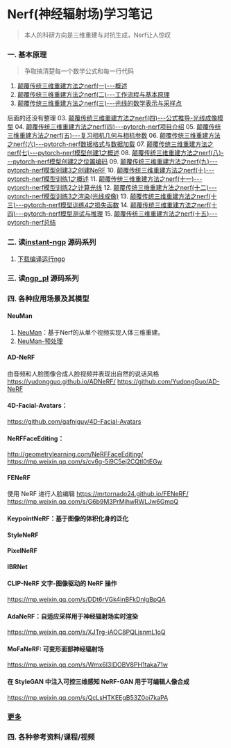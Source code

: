 # Nerf(神经辐射场)学习笔记

>本人的科研方向是三维重建与对抗生成，Nerf让人惊叹

### 一. 基本原理
>争取搞清楚每一个数学公式和每一行代码
01. [颠覆传统三维重建方法之nerf(一)---概述](01.颠覆传统三维重建方法之nerf(一)---概述.md)
02. [颠覆传统三维重建方法之nerf(二)---工作流程与基本原理](02.颠覆传统三维重建方法之nerf(二)---工作流程与基本原理.md)
03. [颠覆传统三维重建方法之nerf(三)---光线的数学表示与采样点](03.颠覆传统三维重建方法之nerf(三)---光线的数学表示与采样点.md)

后面的还没有整理
03. [颠覆传统三维重建方法之nerf(四)---公式推导-光线成像模型](04.颠覆传统三维重建方法之nerf(四)---公式推导-光线成像模型.md)
04. [颠覆传统三维重建方法之nerf(四)---pytorch-nerf项目介绍](04.颠覆传统三维重建方法之nerf(四)---pytorch-nerf项目介绍.md)
05. [颠覆传统三维重建方法之nerf(五)---复习相机几何与相机参数](05.颠覆传统三维重建方法之nerf(五)---复习相机几何与相机参数.md)
06. [颠覆传统三维重建方法之nerf(六)---pytorch-nerf数据格式与数据加载](06.颠覆传统三维重建方法之nerf(六)---pytorch-nerf数据格式与数据加载.md)
07. [颠覆传统三维重建方法之nerf(七)---pytorch-nerf模型创建1之概述](07.颠覆传统三维重建方法之nerf(七)---pytorch-nerf模型创建1之概述.md)
08. [颠覆传统三维重建方法之nerf(八)---pytorch-nerf模型创建2之位置编码](08.颠覆传统三维重建方法之nerf(八)---pytorch-nerf模型创建2之位置编码.md)
09. [颠覆传统三维重建方法之nerf(九)---pytorch-nerf模型创建3之创建NeRF](09.颠覆传统三维重建方法之nerf(九)---pytorch-nerf模型创建3之创建NeRF.md)
10. [颠覆传统三维重建方法之nerf(十)---pytorch-nerf模型训练1之概述](10.颠覆传统三维重建方法之nerf(十)---pytorch-nerf模型训练1之概述.md)
11. [颠覆传统三维重建方法之nerf(十一)---pytorch-nerf模型训练2之计算光线](11.颠覆传统三维重建方法之nerf(十一)---pytorch-nerf模型训练2之计算光线.md)
12. [颠覆传统三维重建方法之nerf(十二)---pytorch-nerf模型训练3之渲染(光线成像)](12.颠覆传统三维重建方法之nerf(十二)---pytorch-nerf模型训练3之渲染(光线成像).md)
13. [颠覆传统三维重建方法之nerf(十三)---pytorch-nerf模型训练4之损失函数](13.颠覆传统三维重建方法之nerf(十三)---pytorch-nerf模型训练4之损失函数.md)
14. [颠覆传统三维重建方法之nerf(十四)---pytorch-nerf模型测试与推理](14.颠覆传统三维重建方法之nerf(十四)---pytorch-nerf模型测试与推理.md)
15. [颠覆传统三维重建方法之nerf(十五)---pytorch-nerf总结](15.颠覆传统三维重建方法之nerf(十五)---pytorch-nerf总结.md)

### 二. 读[instant-ngp](https://github.com/NVlabs/instant-ngp) 源码系列
1. [下载编译运行ngp](instant-ngp/1.下载编译运行ngp.md)

### 三. 读[ngp_pl](https://github.com/kwea123/ngp_pl) 源码系列

### 四. 各种应用场景及其模型


#### NeuMan
1. [NeuMan](NeuMan/NeuMan.md)：基于Nerf的从单个视频实现人体三维重建。
2. [NeuMan-预处理](NeuMan/NeuMan-预处理.md)

#### AD-NeRF 
由音频和人脸图像合成人脸视频并表现出自然的说话风格
https://yudongguo.github.io/ADNeRF/
https://github.com/YudongGuo/AD-NeRF

#### 4D-Facial-Avatars：
https://github.com/gafniguy/4D-Facial-Avatars

#### NeRFFaceEditing：
http://geometrylearning.com/NeRFFaceEditing/
https://mp.weixin.qq.com/s/cv6g-5i9C5ej2CQtI0tEGw

#### FENeRF
使用 NeRF 进行人脸编辑
https://mrtornado24.github.io/FENeRF/
https://mp.weixin.qq.com/s/G6b9M3PrMjhwRWLJw6GmpQ

#### KeypointNeRF：基于图像的体积化身的泛化

#### StyleNeRF

#### PixelNeRF

#### IBRNet

#### CLIP-NeRF 文字-图像驱动的 NeRF 操作
https://mp.weixin.qq.com/s/DDt6rVGk4inBFkDnlgBpQA

#### AdaNeRF：自适应采样用于神经辐射场实时渲染
https://mp.weixin.qq.com/s/XJTrg-iAOC8PQLjsnmL1oQ

#### MoFaNeRF: 可变形面部神经辐射场
https://mp.weixin.qq.com/s/Wmx6l3IDOBV8PH1taka71w

#### 在 StyleGAN 中注入可控三维感知 NeRF-GAN 用于可编辑人像合成
https://mp.weixin.qq.com/s/QcLsHTKEEgB53Z0oi7kaPA

### [更多](https://github.com/yenchenlin/awesome-NeRF)

### 四. 各种参考资料/课程/视频


